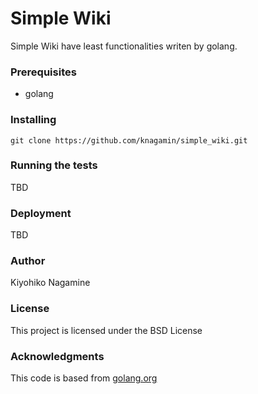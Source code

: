 # Simple Wiki
Simple Wiki have least functionalities writen by golang.

### Prerequisites

* golang

### Installing

```
git clone https://github.com/knagamin/simple_wiki.git
```

### Running the tests

TBD

### Deployment

TBD

### Author

Kiyohiko Nagamine

### License

This project is licensed under the BSD License

### Acknowledgments

This code is based from [golang.org](https://golang.org/doc/articles/wiki/)
